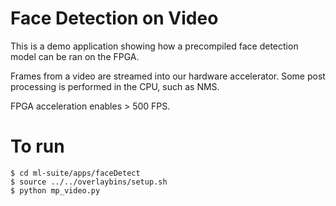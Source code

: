 # Face Detection on Video
This is a demo application showing how a precompiled face detection model can be ran on the FPGA.  
  
Frames from a video are streamed into our hardware accelerator. Some post processing is performed in the CPU, such as NMS.  

FPGA acceleration enables > 500 FPS.

# To run
```
$ cd ml-suite/apps/faceDetect
$ source ../../overlaybins/setup.sh
$ python mp_video.py
```
